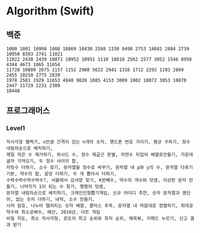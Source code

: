 # Algorithm (Swift)

## 백준
    1000 1001 10998 1008 10869 10430 2588 1330 9498 2753 14681 2884 2739 10950 8393 2741 11021 
    11022 2438 2439 10871 10952 10951 1110 10818 2562 2577 3052 1546 8958 4344 4673 1065 11654 
    11720 10809 2675 1157 1152 2908 5622 2941 1316 1712 2292 1193 2869 2455 10250 2775 2839
    1978 2581 1929 11653 4948 9020 1085 4153 3009 1002 10872 3053 10870 2447 11729 2231 2309
    10448

## 프로그래머스
### Level1
    직사각형 별찍기, x만큼 간격이 있는 n개의 숫자, 핸드폰 번호 가리기, 평균 구하기, 정수 내림차순으로 배치하기,
    제일 작은 수 제거하기, 하샤드 수, 정수 제곱근 판별, 자연수 뒤집어 배열로만들기, 가운데 글자 가져오기, 두 정수 사이의 합,
    자릿수 더하기, 소수 찾기, 문자열을 정수로 바꾸기, 문자열 내 p와 y의 수, 문자열 다루기 기본, 약수의 합, 음양 더하기, 두 개 뽑아서 더하기,
    수박수박수박수박수?, 서울에서 김서방 찾기, K번째수, 약수의 개수와 덧셈, 이상한 문자 만들기, 나머지가 1이 되는 수 찾기, 행렬의 덧셈,
    문자열 내림차순으로 배치하기, 크레인인형뽑기게임, 신규 아이디 추천, 숫자 문자열과 영단어, 없는 숫자 더하기, 내적, 소수 만들기,
    시저 암호, 나누어 떨어지는 숫자 배열, 콜라스 추측, 문자열 내 마음대로 정렬하기, 최대공약수와 최소공배수, 예산, 2016년, 다트 게임
    비밀 지도, 최소 직사각형, 로또의 최고 순위와 최저 순위, 체육복, 키패드 누르기, 신고 결과 받기

